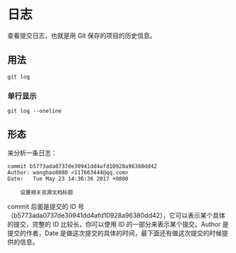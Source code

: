 # 日志

查看提交日志，也就是用 Git 保存的项目的历史信息。

## 用法

```
git log
```

### 单行显示

```
git log --oneline
```

## 形态

来分析一条日志：

```
commit b5773ada0737de30941dd4afd10928a96380dd42
Author: wanghao8080 <117663444@qq.com>
Date:   Tue May 23 14:36:36 2017 +0800

    设置相关资源文档标题
```

commit 后面是提交的 ID 号（b5773ada0737de30941dd4afd10928a96380dd42），它可以表示某个具体的提交，完整的 ID 比较长，你可以使用 ID 的一部分来表示某个提交。Author 是提交的作者，Date 是做这次提交的具体的时间，最下面还有做这次提交的时候提供的信息。

